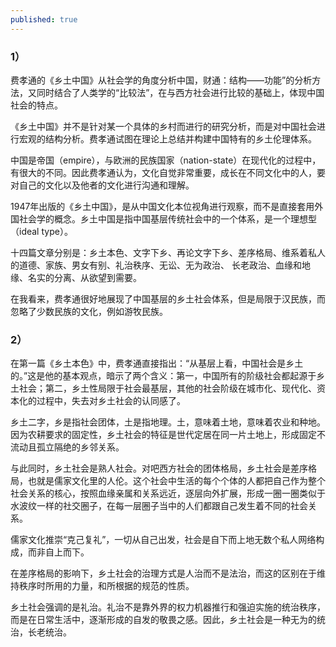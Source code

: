 ```yaml
---
published: true
---
```

### 1）
费孝通的《乡土中国》从社会学的角度分析中国，财通：结构——功能”的分析方法，又同时结合了人类学的“比较法”，在与西方社会进行比较的基础上，体现中国社会的特点。

《乡土中国》并不是针对某一个具体的乡村而进行的研究分析，而是对中国社会进行宏观的结构分析。费孝通试图在理论上总结并构建中国特有的乡土伦理体系。

中国是帝国（empire），与欧洲的民族国家（nation-state）在现代化的过程中，有很大的不同。因此费孝通认为，文化自觉非常重要，成长在不同文化中的人，要对自己的文化以及他者的文化进行沟通和理解。

1947年出版的《乡土中国》，是从中国文化本位视角进行观察，而不是直接套用外国社会学的概念。乡土中国是指中国基层传统社会中的一个体系，是一个理想型（ideal type）。

十四篇文章分别是：乡土本色、文字下乡、再论文字下乡、差序格局、维系着私人的道德、家族、男女有别、礼治秩序、无讼、无为政治、 长老政治、血缘和地缘、名实的分离、从欲望到需要。

在我看来，费孝通很好地展现了中国基层的乡土社会体系，但是局限于汉民族，而忽略了少数民族的文化，例如游牧民族。

### 2）
在第一篇《乡土本色》中，费孝通直接指出：“从基层上看，中国社会是乡土的。”这是他的基本观点，暗示了两个含义：第一，中国所有的阶级社会都起源于乡土社会；第二，乡土性局限于社会最基层，其他的社会阶级在城市化、现代化、资本化的过程中，失去对乡土社会的认同感了。

乡土二字，乡是指社会团体，土是指地理。土，意味着土地，意味着农业和种地。因为农耕要求的固定性，乡土社会的特征是世代定居在同一片土地上，形成固定不流动且孤立隔绝的乡邻关系。

与此同时，乡土社会是熟人社会。对吧西方社会的团体格局，乡土社会是差序格局，也就是儒家文化里的人伦。这个社会中生活的每个个体的人都把自己作为整个社会关系的核心，按照血缘亲属和关系远近，逐层向外扩展，形成一圈一圈类似于 水波纹一样的社交圈子，在每一层圈子当中的人们都跟自己发生着不同的社会关系。

儒家文化推崇“克己复礼”，一切从自己出发，社会是自下而上地无数个私人网络构成，而非自上而下。

在差序格局的影响下，乡土社会的治理方式是人治而不是法治，而这的区别在于维持秩序时所用的力量，和所根据的规范的性质。

乡土社会强调的是礼治。礼治不是靠外界的权力机器推行和强迫实施的统治秩序，而是在日常生活中，逐渐形成的自发的敬畏之感。因此，乡土社会是一种无为的统治，长老统治。